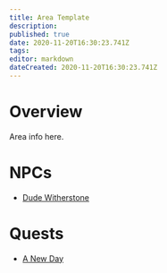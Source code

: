 ```yaml
---
title: Area Template
description: 
published: true
date: 2020-11-20T16:30:23.741Z
tags: 
editor: markdown
dateCreated: 2020-11-20T16:30:23.741Z
---
```


# Overview
Area info here.

# NPCs
- [Dude Witherstone](/npcs/dude-witherstone)

# Quests
- [A New Day](/world/quests/a-new-day)